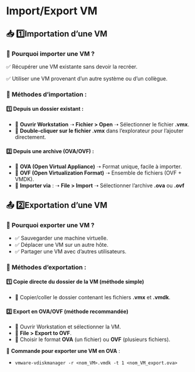 # Import/Export VM

## **📥 1️⃣️Importation d’une VM**

### 📌 **Pourquoi importer une VM ?**

✅ Récupérer une VM existante sans devoir la recréer.

✅ Utiliser une VM provenant d’un autre système ou d’un collègue.

### 📌 **Méthodes d’importation** :

#### 1️⃣ **Depuis un dossier existant** : 
- 🔹 **Ouvrir Workstation** ➝ **Fichier > Open** ➝ Sélectionner le fichier **.vmx**.
- 🔹 **Double-cliquer sur le fichier .vmx** dans l’explorateur pour l’ajouter directement.

#### 2️⃣ **Depuis une archive (OVA/OVF)** : 
- 🔹 **OVA (Open Virtual Appliance)** ➝ Format unique, facile à importer.
- 🔹 **OVF (Open Virtualization Format)** ➝ Ensemble de fichiers (OVF + VMDK).
- 🔹 **Importer via** : ➝ **File > Import** ➝ Sélectionner l’archive **.ova** ou **.ovf**



## **📤 2️⃣️Exportation d’une VM**

### 📌 **Pourquoi exporter une VM ?**

- ✅ Sauvegarder une machine virtuelle.
- ✅ Déplacer une VM sur un autre hôte.
- ✅ Partager une VM avec d’autres utilisateurs.

### 📌 **Méthodes d’exportation** :

#### 1️⃣ **Copie directe du dossier de la VM** (méthode simple) 
- 🔹 Copier/coller le dossier contenant les fichiers **.vmx** et **.vmdk**.

#### 2️⃣ **Export en OVA/OVF** (méthode recommandée) 
- 🔹 Ouvrir Workstation et sélectionner la VM.
- 🔹 **File > Export to OVF**.
- 🔹 Choisir le format **OVA** (un fichier) ou **OVF** (plusieurs fichiers).


📌 **Commande pour exporter une VM en OVA** : 
- `vmware-vdiskmanager -r <nom_VM>.vmdk -t 1 <nom_VM_export.ova>`




